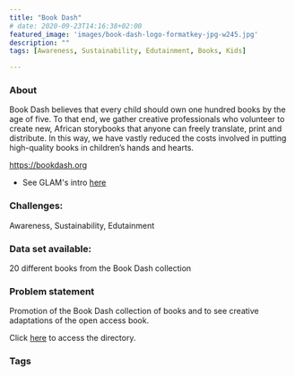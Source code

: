 ```yaml
---
title: "Book Dash"
# date: 2020-09-23T14:16:38+02:00
featured_image: 'images/book-dash-logo-formatkey-jpg-w245.jpg'
description: ""
tags: [Awareness, Sustainability, Edutainment, Books, Kids]

---
```


### About

Book Dash believes that every child should own one hundred books by the age of five.
To that end, we gather creative professionals who volunteer to create new, African storybooks that anyone can freely translate, print and distribute. In this way, we have vastly reduced the costs involved in putting high-quality books in children’s hands and hearts.


https://bookdash.org

- See GLAM's intro [here](https://drive.google.com/drive/folders/1O30YfWkDd4pmfMC_X_a4O336JJWM0c7p?usp=sharing)



### Challenges:

Awareness, Sustainability, Edutainment

### Data set available:

20 different books from the Book Dash collection

### Problem statement

Promotion of the Book Dash collection of books and to see creative adaptations of the open access book.

Click [here](https://drive.google.com/drive/folders/1T52zyNuOxJfKFZEz2aFV83Jda2m0mTet?usp=sharing) to access the directory.

### Tags


